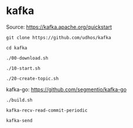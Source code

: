 # kafka

Source: https://kafka.apache.org/quickstart

```
git clone https://github.com/udhos/kafka

cd kafka

./00-download.sh

./10-start.sh

./20-create-topic.sh

```

kafka-go: https://github.com/segmentio/kafka-go

```
./build.sh

kafka-recv-read-commit-periodic

kafka-send

```
